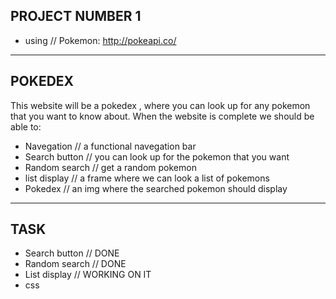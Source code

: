 PROJECT NUMBER 1
--------------------------------

* using // Pokemon: http://pokeapi.co/

--------------------------------
POKEDEX 
--------------------------------

This website will be a pokedex , where you can look up for any pokemon that you want to know about.
When the website is complete we should be able to: 
* Navegation // a functional navegation bar
* Search button //  you can look up for the pokemon that you want
* Random search //  get a random pokemon 
* list display // a frame where we can look a list of pokemons
* Pokedex // an img where the searched pokemon should display

--------------------------------
TASK
--------------------------------
* Search button // DONE
* Random search // DONE
* List display // WORKING ON IT
* css 